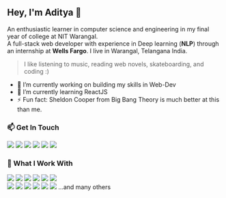 
<!--
### Hi there 👋

**aditya-10012002/aditya-10012002** is a ✨ _special_ ✨ repository because its `README.md` (this file) appears on your GitHub profile.

Here are some ideas to get you started:

- 🔭 I’m currently working on ...
- 🌱 I’m currently learning ...
- 👯 I’m looking to collaborate on ...
- 🤔 I’m looking for help with ...
- 💬 Ask me about ...
- 📫 How to reach me: ...
- 😄 Pronouns: ...
- ⚡ Fun fact: ...

<br>
**I am Aditya Kumar Sharma 
-->

## Hey, I'm Aditya 👋 
An enthusiastic learner in computer science and engineering in my final year of college at NIT Warangal.<br>
A full-stack web developer with experience in Deep learning (**NLP**) through an internship at **Wells Fargo**. I live in Warangal, Telangana India.
> I like listening to music, reading web novels, skateboarding, and coding :)

- 🔭 I’m currently working on building my skills in Web-Dev
- 🌱 I’m currently learning ReactJS
- ⚡ Fun fact: Sheldon Cooper from Big Bang Theory is much better at this than me.

### 📫 Get In Touch
<a href="mailto:adityakr1001@gmail.com"><img src="https://img.shields.io/badge/Gmail-D14836?style=for-the-badge&logo=gmail&logoColor=white"></a> <a href="https://www.linkedin.com/in/aditya1001/"><img src="https://img.shields.io/badge/LinkedIn-0077B5?style=for-the-badge&logo=linkedin&logoColor=white"></a> <a href="https://www.youtube.com/channel/UCerjVzyni1FaeFoum7-ECSw"><img src="https://img.shields.io/badge/YouTube-FF0000?style=for-the-badge&logo=youtube&logoColor=white"></a> <a href="https://www.instagram.com/adi_1.00.1/"><img src="https://img.shields.io/badge/Instagram-D14836?style=for-the-badge&logo=instagram&logoColor=white&color=maroon"></a> <a href="https://twitter.com/AdityaK41533650"><img src="https://img.shields.io/badge/Twitter-D14836?style=for-the-badge&logo=twitter&logoColor=white&color=blue"></a> <a href="#"><img src="https://img.shields.io/badge/portfolio-0A0A0A?style=for-the-badge&logo=dev.to&logoColor=white"></a> 
### 👯 What I Work With
<img src="https://img.shields.io/badge/HTML5-E34F26?style=for-the-badge&logo=html5&logoColor=white"> <img src="https://img.shields.io/badge/CSS3-1572B6?style=for-the-badge&logo=css3&logoColor=white"> <img src="https://img.shields.io/badge/Bootstrap5-E34F26?style=for-the-badge&logo=bootstrap&logoColor=white"> <img src="https://img.shields.io/badge/Python-43853D?style=for-the-badge&logo=python&logoColor=white&color=blue"> <img src="https://img.shields.io/badge/JavaScript-F7DF1E?style=for-the-badge&logo=javascript&logoColor=black"> <img src="https://img.shields.io/badge/React-20232A?style=for-the-badge&logo=react&logoColor=61DAFB"><br>
<img src="https://img.shields.io/badge/Node.js-43853D?style=for-the-badge&logo=node.js&logoColor=white"> <img src="https://img.shields.io/badge/Express.js-43853D?style=for-the-badge&logo=express&logoColor=white&color=9cf"> <img src="https://img.shields.io/badge/MongoDB-43853D?style=for-the-badge&logo=mongodb&logoColor=white"> <img src="https://img.shields.io/badge/Keras-43853D?style=for-the-badge&logo=keras&logoColor=white&color=darkred"> <img src="https://img.shields.io/badge/Redux-43853D?style=for-the-badge&logo=redux&logoColor=white&color=purple"> <img src="https://img.shields.io/badge/Firebase-43853D?style=for-the-badge&logo=firebase&logoColor=yellow&color=white">
...and many others

<!-- [![Aditya's GitHub stats](https://github-readme-stats.vercel.app/api?username=aditya-10012002)](https://github.com/aditya-10012002/github-readme-stats) -->
